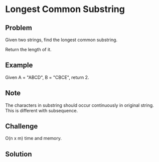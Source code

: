 Longest Common Substring       
===


Problem
-------

Given two strings, find the longest common substring.

Return the length of it.

Example
-------

Given A = "ABCD", B = "CBCE", return 2.

Note
---------

The characters in substring should occur continuously in original string. This is different with subsequence.

Challenge
---------

O(n x m) time and memory.

Solution
--------

